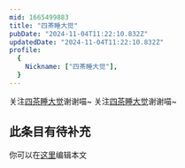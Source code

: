 ```yaml
---
mid: 1665499883
title: "四茶睡大觉"
pubDate: "2024-11-04T11:22:10.832Z"
updatedDate: "2024-11-04T11:22:10.832Z"
profile:
  {
    Nickname: ["四茶睡大觉"],
  }
---
```


关注[四茶睡大觉](https://space.bilibili.com/1665499883)谢谢喵~ 关注[四茶睡大觉](https://space.bilibili.com/1665499883)谢谢喵~

## 此条目有待补充
你可以在[这里](https://github.com/Yuhanawa/VTuber.ICU/edit/master/src/content/v/四茶睡大觉/index.md)编辑本文
